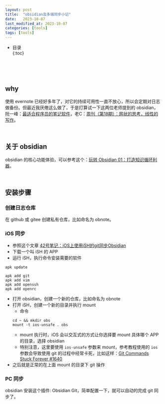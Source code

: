 ```yaml
---
layout: post
title:  "obsidian及多端同步小记"
date:   2023-10-07
last_modified_at: 2023-10-07
categories: [tools]
tags: [tools]
---
```


* 目录  
{:toc}

<br>
<br>
<br>

## why
使用 evernote 已经好多年了，对它的持续可用性一直不放心，所以会定期对日志做备份。但最近我厌倦这么做了，于是打算试一下这两位老师提到的 obsidian，阮一峰：[最适合程序员的笔记软件](https://www.ruanyifeng.com/blog/2021/08/best-note-taking-software-for-programmers.html)，老C：[周刊（第18期）：网状的思考，线性的写作](https://www.codedump.info/post/20220612-weekly-18/)。

<br>

## 关于 obsidian
obsidian 的核心功能体验，可以参考这个：[玩转 Obsidian 01：打造知识循环利器](https://sspai.com/post/62414)。

<br>

## 安装步骤
### 创建日志仓库   
在 github 或 gitee 创建私有仓库，比如命名为 obnote。

### iOS 同步   
* 参照这个文章 [42号笔记：iOS上使用iSH的git同步Obsidian](https://zhuanlan.zhihu.com/p/565028534)
* 下载一个叫 iSH 的 APP
* 运行 iSH，执行命令安装需要的软件
```
apk update

apk add git
apk add vim
apk add openssh
apk add openrc
```
* 打开 obsidian，创建一个新的仓库，比如命名为 obnote
* 打开 iSH，创建一个新的目录并执行 mount
    - 命令
    ```
    cd ~ && mkdir obs
    mount -t ios-unsafe . obs
    ```
    - mount 执行时，iOS 会以交互式的方式让你选择要 mount 具体哪个 APP 的目录，选择 obsidian
    - 特别注意，这里要使用 `ios-unsafe` 参数来 mount，参考教程使用的 `ios` 参数会导致使用 git 的过程中经常卡死，比如这样：[Git Commands Stuck Forever #1640](https://github.com/ish-app/ish/issues/1640)
* 之后就是正常的在上面 mount 的目录下 git 操作

### PC 同步   
obsidian 安装这个插件: Obsidian Git，简单配置一下，就可以自动的完成 git 同步了。

<br>

<br>
<br>
<br>